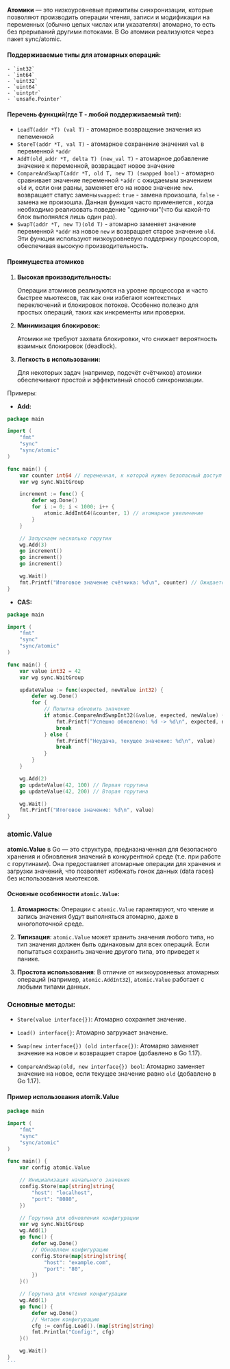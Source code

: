 **Атомики** — это низкоуровневые примитивы синхронизации, которые позволяют производить операции чтения, записи и 
модификации на переменных (обычно целых числах или указателях) атомарно, то есть без прерываний другими потоками. 
В Go атомики реализуются через пакет sync/atomic.

#### Поддерживаемые типы для атомарных операций: 
	- `int32`
	- `int64`
	- `uint32`
	- `uint64`
	- `uintptr`
	- `unsafe.Pointer`



#### Перечень функций(где T - любой поддерживаемый тип):
- `LoadT(addr *T) (val T)` - атомарное возвращение значения из пепеменной
- `StoreT(addr *T, val T)` - атомарное сохранение  значения `val` в переменной `*addr`
- `AddT(old_addr *T, delta T) (new_val T)` - атомарное добавление значение к переменной, возвращает новое значение
- `CompareAndSwapT(addr *T, old T, new T) (swapped bool)` - атомарно сравнивает значение переменной `*addr` с ожидаемым значением `old` и, если они равны, заменяет его на новое значение `new`. возвращает статус замены`swapped`: `true` - замена произошла, `false` - замена не произошла. Данная функция часто применяется , когда необходимо реализовать поведение "одиночки"(что бы какой-то блок выполнялся лишь один раз).
- `SwapT(addr *T, new T)(old T)` - атомарно заменяет значение переменной `*addr` на новое `new` и возвращает старое значение `old`.
Эти функции используют низкоуровневую поддержку процессоров, обеспечивая высокую производительность.

#### Преимущества атомиков
1.  **Высокая производительность:**

    Операции атомиков реализуются на уровне процессора и часто быстрее мьютексов, так как они избегают контекстных переключений и блокировок потоков.
    Особенно полезно для простых операций, таких как инкременты или проверки.

2. **Минимизация блокировок:**

    Атомики не требуют захвата блокировки, что снижает вероятность взаимных блокировок (deadlock).

3. **Легкость в использовании:**

    Для некоторых задач (например, подсчёт счётчиков) атомики обеспечивают простой и эффективный способ синхронизации.



Примеры:
-  **Add:**
```go
package main

import (
	"fmt"
	"sync"
	"sync/atomic"
)

func main() {
	var counter int64 // переменная, к которой нужен безопасный доступ
	var wg sync.WaitGroup

	increment := func() {
		defer wg.Done()
		for i := 0; i < 1000; i++ {
			atomic.AddInt64(&counter, 1) // атомарное увеличение
		}
	}

	// Запускаем несколько горутин
	wg.Add(3)
	go increment()
	go increment()
	go increment()

	wg.Wait()
	fmt.Printf("Итоговое значение счётчика: %d\n", counter) // Ожидается 3000
}
```


- **CAS:**
```go
package main

import (
	"fmt"
	"sync"
	"sync/atomic"
)

func main() {
	var value int32 = 42
	var wg sync.WaitGroup

	updateValue := func(expected, newValue int32) {
		defer wg.Done()
		for {
			// Попытка обновить значение
			if atomic.CompareAndSwapInt32(&value, expected, newValue) {
				fmt.Printf("Успешно обновлено: %d -> %d\n", expected, newValue)
				break
			} else {
				fmt.Printf("Неудача, текущее значение: %d\n", value)
				break
			}
		}
	}

	wg.Add(2)
	go updateValue(42, 100) // Первая горутина
	go updateValue(42, 200) // Вторая горутина

	wg.Wait()
	fmt.Printf("Итоговое значение: %d\n", value)
}
```

### atomic.Value

**atomic.Value** в Go — это структура, предназначенная для безопасного хранения и обновления значений в конкурентной среде (т.е. при работе с горутинами). Она предоставляет атомарные операции для хранения и загрузки значений, что позволяет избежать гонок данных (data races) без использования мьютексов.
#### Основные особенности `atomic.Value`:

1. **Атомарность**: Операции с `atomic.Value` гарантируют, что чтение и запись значения будут выполняться атомарно, даже в многопоточной среде.
    
2. **Типизация**: `atomic.Value` может хранить значения любого типа, но тип значения должен быть одинаковым для всех операций. Если попытаться сохранить значение другого типа, это приведет к панике.
    
3. **Простота использования**: В отличие от низкоуровневых атомарных операций (например, `atomic.AddInt32`), `atomic.Value` работает с любыми типами данных.

### Основные методы:

- `Store(value interface{})`: Атомарно сохраняет значение.
    
- `Load() interface{}`: Атомарно загружает значение.
    
- `Swap(new interface{}) (old interface{})`: Атомарно заменяет значение на новое и возвращает старое (добавлено в Go 1.17).
    
- `CompareAndSwap(old, new interface{}) bool`: Атомарно заменяет значение на новое, если текущее значение равно `old` (добавлено в Go 1.17).

#### Пример использования atomik.Value
````go
package main

import (
	"fmt"
	"sync"
	"sync/atomic"
)

func main() {
	var config atomic.Value

	// Инициализация начального значения
	config.Store(map[string]string{
		"host": "localhost",
		"port": "8080",
	})

	// Горутина для обновления конфигурации
	var wg sync.WaitGroup
	wg.Add(1)
	go func() {
		defer wg.Done()
		// Обновляем конфигурацию
		config.Store(map[string]string{
			"host": "example.com",
			"port": "80",
		})
	}()

	// Горутина для чтения конфигурации
	wg.Add(1)
	go func() {
		defer wg.Done()
		// Читаем конфигурацию
		cfg := config.Load().(map[string]string)
		fmt.Println("Config:", cfg)
	}()

	wg.Wait()
}
```
